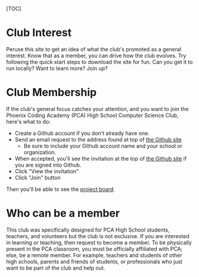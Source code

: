 [TOC]

# Club Interest

Peruse this site to get an idea of what the club's promoted as a general interest. Know that as a member, you can drive how the club evolves. Try following the quick start steps to download the site for fun. Can you get it to run locally? Want to learn more? Join up?

# Club Membership

If the club's general focus catches your attention, and you want to join the Phoenix Coding Academy (PCA) High School Computer Science Club, here's what to do:

* Create a Github account if you don't already have one.
* Send an email request to the address found at top of [the Github site](https://github.com/PhoenixCodingAcademy)
  * Be sure to include your Github account name and your school or organization.
* When accepted, you'll see the invitation at the top of [the Github site](https://github.com/PhoenixCodingAcademy) if you are signed into Github.
* Click "View the invitation"
* Click "Join" button

Then you'll be able to see the [project board](https://github.com/orgs/PhoenixCodingAcademy/projects/2/views/1?layout=board).

# Who can be a member

This club was specifically designed for PCA High School students, teachers, and volunteers but the club is not exclusive.
If you are interested in learning or teaching, then request to become a member. To be physically present in the PCA classroom, you must be officially affiliated with PCA; else, be a remote member. For example, teachers and students of other high schools, parents and friends of students, or professionals who just want to be part of the club and help out.

